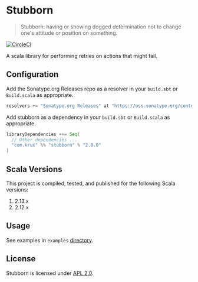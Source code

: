 # Stubborn

> Stubborn: having or showing dogged determination not to change one's attitude
> or position on something.

[![CircleCI](https://circleci.com/gh/salesforce/stubborn.svg?style=svg)](https://circleci.com/gh/salesforce/stubborn)

A scala library for performing retries on actions that might fail.

## Configuration

Add the Sonatype.org Releases repo as a resolver in your `build.sbt` or `Build.scala` as appropriate.

```scala
resolvers += "Sonatype.org Releases" at "https://oss.sonatype.org/content/repositories/releases/"
```

Add stubborn as a dependency in your `build.sbt` or `Build.scala` as appropriate.

```scala
libraryDependencies ++= Seq(
  // Other dependencies ...
  "com.krux" %% "stubborn" % "2.0.0"
)
```

## Scala Versions

This project is compiled, tested, and published for the following Scala versions:

1. 2.13.x
2. 2.12.x

## Usage

See examples in `examples` [directory](https://github.com/krux/stubborn/tree/master/examples).

## License

Stubborn is licensed under [APL 2.0](LICENSE).
